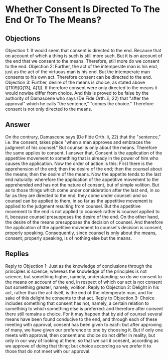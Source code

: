 # Whether Consent Is Directed To The End Or To The Means?
## Objections
Objection 1: It would seem that consent is directed to the end. Because that on account of which a thing is such is still more such. But it is on account of the end that we consent to the means. Therefore, still more do we consent to the end.
Objection 2: Further, the act of the intemperate man is his end, just as the act of the virtuous man is his end. But the intemperate man consents to his own act. Therefore consent can be directed to the end.
Objection 3: Further, desire of the means is choice, as stated above ([1109]Q[13], A[1]). If therefore consent were only directed to the means it would nowise differ from choice. And this is proved to be false by the authority of Damascene who says (De Fide Orth. ii, 22) that "after the approval" which he calls "the sentence," "comes the choice." Therefore consent is not only directed to the means.
## Answer
On the contrary, Damascene says (De Fide Orth. ii, 22) that the "sentence," i.e. the consent, takes place "when a man approves and embraces the judgment of his counsel." But counsel is only about the means. Therefore the same applies to consent.
I answer that, Consent is the application of the appetitive movement to something that is already in the power of him who causes the application. Now the order of action is this: First there is the apprehension of the end; then the desire of the end; then the counsel about the means; then the desire of the means. Now the appetite tends to the last end naturally: wherefore the application of the appetitive movement to the apprehended end has not the nature of consent, but of simple volition. But as to those things which come under consideration after the last end, in so far as they are directed to the end, they come under counsel: and so counsel can be applied to them, in so far as the appetitive movement is applied to the judgment resulting from counsel. But the appetitive movement to the end is not applied to counsel: rather is counsel applied to it, because counsel presupposes the desire of the end. On the other hand, the desire of the means presupposes the decision of counsel. And therefore the application of the appetitive movement to counsel's decision is consent, properly speaking. Consequently, since counsel is only about the means, consent, properly speaking, is of nothing else but the means.
## Replies
Reply to Objection 1: Just as the knowledge of conclusions through the principles is science, whereas the knowledge of the principles is not science, but something higher, namely, understanding; so do we consent to the means on account of the end, in respect of which our act is not consent but something greater, namely, volition.
Reply to Objection 2: Delight in his act, rather than the act itself, is the end of the intemperate man, and for sake of this delight he consents to that act.
Reply to Objection 3: Choice includes something that consent has not, namely, a certain relation to something to which something else is preferred: and therefore after consent there still remains a choice. For it may happen that by aid of counsel several means have been found conducive to the end, and through each of these meeting with approval, consent has been given to each: but after approving of many, we have given our preference to one by choosing it. But if only one meets with approval, then consent and choice do not differ in reality, but only in our way of looking at them; so that we call it consent, according as we approve of doing that thing; but choice according as we prefer it to those that do not meet with our approval.